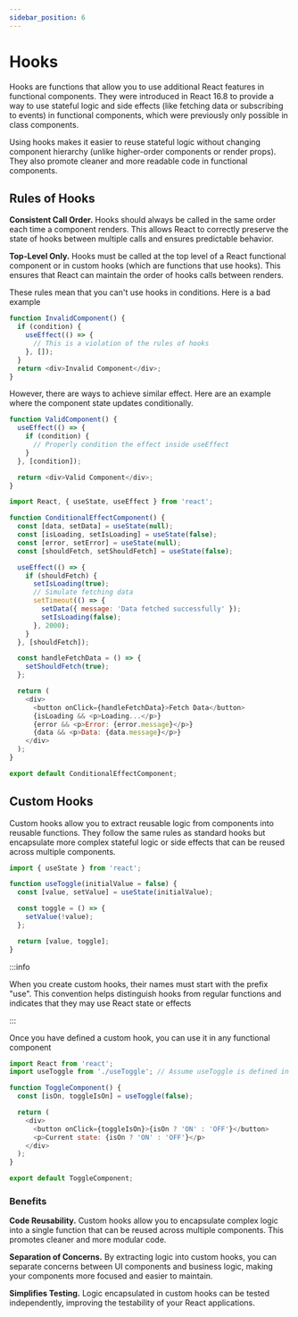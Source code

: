 ```yaml
---
sidebar_position: 6
---
```


# Hooks

Hooks are functions that allow you to use additional React features in
functional components. They were introduced in React 16.8 to provide a way to
use stateful logic and side effects (like fetching data or subscribing to
events) in functional components, which were previously only possible in class
components.

Using hooks makes it easier to reuse stateful logic without changing component
hierarchy (unlike higher-order components or render props). They also promote
cleaner and more readable code in functional components.

## Rules of Hooks

**Consistent Call Order.** Hooks should always be called in the same order each
time a component renders. This allows React to correctly preserve the state of
hooks between multiple calls and ensures predictable behavior.

**Top-Level Only.** Hooks must be called at the top level of a React functional
component or in custom hooks (which are functions that use hooks). This ensures
that React can maintain the order of hooks calls between renders.

These rules mean that you can't use hooks in conditions. Here is a bad example

```javascript
function InvalidComponent() {
  if (condition) {
    useEffect(() => {
      // This is a violation of the rules of hooks
    }, []);
  }
  return <div>Invalid Component</div>;
}
```

However, there are ways to achieve similar effect. Here are an example where the
component state updates conditionally.

```javascript
function ValidComponent() {
  useEffect(() => {
    if (condition) {
      // Properly condition the effect inside useEffect
    }
  }, [condition]);

  return <div>Valid Component</div>;
}
```

```javascript
import React, { useState, useEffect } from 'react';

function ConditionalEffectComponent() {
  const [data, setData] = useState(null);
  const [isLoading, setIsLoading] = useState(false);
  const [error, setError] = useState(null);
  const [shouldFetch, setShouldFetch] = useState(false);

  useEffect(() => {
    if (shouldFetch) {
      setIsLoading(true);
      // Simulate fetching data
      setTimeout(() => {
        setData({ message: 'Data fetched successfully' });
        setIsLoading(false);
      }, 2000);
    }
  }, [shouldFetch]);

  const handleFetchData = () => {
    setShouldFetch(true);
  };

  return (
    <div>
      <button onClick={handleFetchData}>Fetch Data</button>
      {isLoading && <p>Loading...</p>}
      {error && <p>Error: {error.message}</p>}
      {data && <p>Data: {data.message}</p>}
    </div>
  );
}

export default ConditionalEffectComponent;
```

## Custom Hooks

Custom hooks allow you to extract reusable logic from components into reusable
functions. They follow the same rules as standard hooks but encapsulate more
complex stateful logic or side effects that can be reused across multiple
components.

```javascript title="useToggle.js"
import { useState } from 'react';

function useToggle(initialValue = false) {
  const [value, setValue] = useState(initialValue);

  const toggle = () => {
    setValue(!value);
  };

  return [value, toggle];
}
```

:::info

When you create custom hooks, their names must start with the prefix "use". This
convention helps distinguish hooks from regular functions and indicates that
they may use React state or effects

:::

Once you have defined a custom hook, you can use it in any functional component

```javascript title="ToggleComponent.jsx"
import React from 'react';
import useToggle from './useToggle'; // Assume useToggle is defined in a separate file

function ToggleComponent() {
  const [isOn, toggleIsOn] = useToggle(false);

  return (
    <div>
      <button onClick={toggleIsOn}>{isOn ? 'ON' : 'OFF'}</button>
      <p>Current state: {isOn ? 'ON' : 'OFF'}</p>
    </div>
  );
}

export default ToggleComponent;
```

### Benefits

**Code Reusability.** Custom hooks allow you to encapsulate complex logic into a
single function that can be reused across multiple components. This promotes
cleaner and more modular code.

**Separation of Concerns.** By extracting logic into custom hooks, you can
separate concerns between UI components and business logic, making your
components more focused and easier to maintain.

**Simplifies Testing.** Logic encapsulated in custom hooks can be tested
independently, improving the testability of your React applications.
